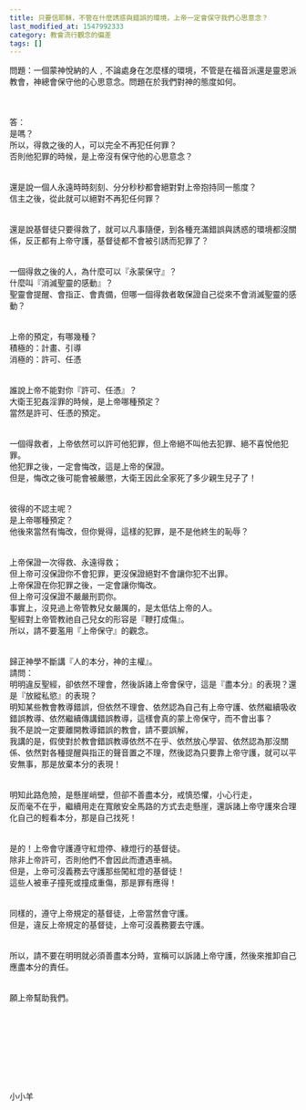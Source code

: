 ```yaml
---
title: 只要信耶穌，不管在什麼誘惑與錯誤的環境，上帝一定會保守我們心思意念？
last_modified_at: 1547992333
category: 教會流行觀念的偏差
tags: []
---
```


問題：一個蒙神悅納的人﹐不論處身在怎麼樣的環境，不管是在福音派還是靈恩派教會，神總會保守他的心思意念。問題在於我們對神的態度如何。<br><!--more--><br><br><br>答：<br>是嗎？<br>所以，得救之後的人，可以完全不再犯任何罪？<br>否則他犯罪的時候，是上帝沒有保守他的心思意念？<br><br><br>還是說一個人永遠時時刻刻、分分秒秒都會絕對對上帝抱持同一態度？<br>信主之後，從此就可以絕對不再犯任何罪？<br><br><br>還是說基督徒只要得救了，就可以凡事隨便，到各種充滿錯誤與誘惑的環境都沒關係，反正都有上帝守護，基督徒都不會被引誘而犯罪了？<br><br><br>一個得救之後的人，為什麼可以『永蒙保守』？<br>什麼叫『消滅聖靈的感動』？<br>聖靈會提醒、會指正、會責備，但哪一個得救者敢保證自己從來不會消滅聖靈的感動？<br><br> <br>上帝的預定，有哪幾種？<br>積極的：計畫、引導<br>消極的：許可、任憑<br><br><br>誰說上帝不能對你『許可、任憑』？<br>大衛王犯姦淫罪的時候，是上帝哪種預定？<br>當然是許可、任憑的預定。<br><br><br>一個得救者，上帝依然可以許可他犯罪，但上帝絕不叫他去犯罪、絕不喜悅他犯罪。<br>他犯罪之後，一定會悔改，這是上帝的保證。<br>但是，悔改之後可能會被嚴懲，大衛王因此全家死了多少親生兒子了！<br><br> <br>彼得的不認主呢？<br>是上帝哪種預定？<br>他後來當然有悔改，但你覺得，這樣的犯罪，是不是他終生的恥辱？<br><br> <br>上帝保證一次得救、永遠得救；<br>但上帝可沒保證你不會犯罪，更沒保證絕對不會讓你犯不出罪。<br>上帝保證在你犯罪之後，一定會讓你悔改。<br>但上帝可沒保證不嚴嚴刑罰你。<br>事實上，沒見過上帝管教兒女嚴厲的，是太低估上帝的人。<br>聖經對上帝管教祂自己兒女的形容是『鞭打成傷』。<br>所以，請不要濫用『上帝保守』的觀念。<br><br> <br>歸正神學不斷講『人的本分，神的主權』。<br>請問：<br>明明違反聖經，卻依然不理會，然後訴諸上帝會保守，這是『盡本分』的表現？還是『放縱私慾』的表現？<br>明知某些教會教導錯誤，但依然不理會、依然認為自己有上帝守護、依然繼續吸收錯誤教導、依然繼續傳講錯誤教導，這樣會真的蒙上帝保守，而不會出事？<br>我不是說一定要離開教導錯誤的教會，請不要誤解，<br>我講的是，假使對於教會錯誤教導依然不在乎、依然放心學習、依然認為那沒關係、依然對各種提醒與指正的聲音置之不理，然後認為只要靠上帝守護，就可以平安無事，那是放棄本分的表現！<br><br><br>明知此路危險，是懸崖峭壁，但卻不善盡本分，戒慎恐懼，小心行走，<br>反而毫不在乎，繼續用走在寬敞安全馬路的方式去走懸崖，還訴諸上帝守護來合理化自己的輕看本分，那是自己找死！<br><br><br>是的！上帝會守護遵守紅燈停、綠燈行的基督徒。<br>除非上帝許可，否則他們不會因此而遭遇車禍。<br>但是，上帝可沒義務去守護那些闖紅燈的基督徒！<br>這些人被車子撞死或撞成重傷，那是罪有應得！<br><br><br>同樣的，遵守上帝規定的基督徒，上帝當然會守護。<br>但是，違反上帝規定的基督徒，上帝可沒義務要去守護。<br><br><br>所以，請不要在明明就必須善盡本分時，宣稱可以訴諸上帝守護，然後來推卸自己應盡本分的責任。<br><br><br>願上帝幫助我們。<br><br><br><br><br><br><br><br><br><br>小小羊<br><br><br><br><br><br><br><br><br><br><br><br><br><br><br> <br><br>
